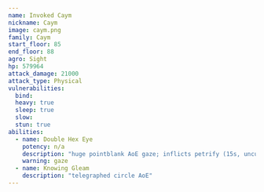 ```yaml
---
name: Invoked Caym
nickname: Caym
image: caym.png
family: Caym
start_floor: 85
end_floor: 88
agro: Sight
hp: 579964
attack_damage: 21000
attack_type: Physical
vulnerabilities:
  bind: 
  heavy: true
  sleep: true
  slow: 
  stun: true
abilities:
  - name: Double Hex Eye
    potency: n/a
    description: "huge pointblank AoE gaze; inflicts petrify (15s, uncurable)"
    warning: gaze
  - name: Knowing Gleam
    description: "telegraphed circle AoE"
---
```

